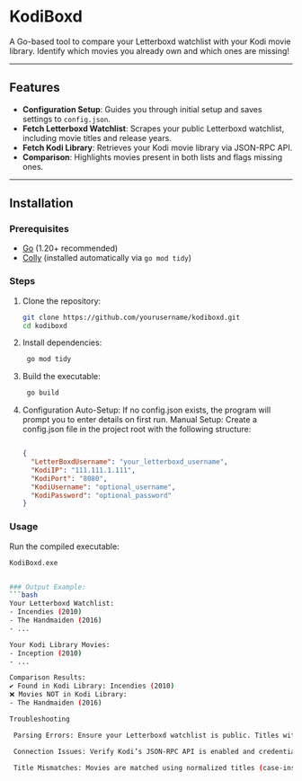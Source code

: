 # KodiBoxd

A Go-based tool to compare your Letterboxd watchlist with your Kodi movie library. Identify which movies you already own and which ones are missing!

---

## Features

- **Configuration Setup**: Guides you through initial setup and saves settings to `config.json`.
- **Fetch Letterboxd Watchlist**: Scrapes your public Letterboxd watchlist, including movie titles and release years.
- **Fetch Kodi Library**: Retrieves your Kodi movie library via JSON-RPC API.
- **Comparison**: Highlights movies present in both lists and flags missing ones.

---

## Installation

### Prerequisites
- [Go](https://go.dev/dl/) (1.20+ recommended)
- [Colly](https://github.com/gocolly/colly) (installed automatically via `go mod tidy`)

### Steps
1. Clone the repository:
   ```bash
   git clone https://github.com/yourusername/kodiboxd.git
   cd kodiboxd
2. Install dependencies:
   ```bash
    go mod tidy

3. Build the executable:
   ```bash
    go build

 4. Configuration
    Auto-Setup:
    If no config.json exists, the program will prompt you to enter details on first run.
    Manual Setup:
    Create a config.json file in the project root with the following structure:
    ```json

    {
      "LetterBoxdUsername": "your_letterboxd_username",
      "KodiIP": "111.111.1.111",
      "KodiPort": "8080",
      "KodiUsername": "optional_username",
      "KodiPassword": "optional_password"
    }

### Usage

   Run the compiled executable:
   ```bash
   KodiBoxd.exe


### Output Example:
```bash
Your Letterboxd Watchlist:
- Incendies (2010)
- The Handmaiden (2016)
- ...

Your Kodi Library Movies:
- Inception (2010)
- ...

Comparison Results:
✔ Found in Kodi Library: Incendies (2010)
❌ Movies NOT in Kodi Library:
- The Handmaiden (2016)

Troubleshooting

    Parsing Errors: Ensure your Letterboxd watchlist is public. Titles with non-standard formatting (e.g., colons, commas) may log warnings but are skipped gracefully.

    Connection Issues: Verify Kodi’s JSON-RPC API is enabled and credentials are correct.

    Title Mismatches: Movies are matched using normalized titles (case-insensitive, trimmed). Minor discrepancies (e.g., "The Movie" vs. "Movie, The") may cause false negatives.
